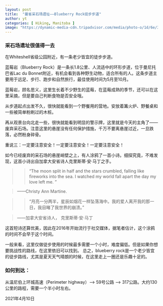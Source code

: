 ```yaml
---
layout: post
title:  "曼省采石场遗址——Blueberry Rock徒步步道"
author: yt
categories: [ Hiking, Manitoba ]
image: "https://dynamic-media-cdn.tripadvisor.com/media/photo-o/1d/6e/36/64/caption.jpg?w=1200&h=-1&s=1"
---
```


### 采石场遗址很值得一去

在Whiteshell省级公园附近，有一条老少皆宜的徒步步道。

蓝莓岩（Blueberry Rock）是一条长1.8公里、人流适中的环形步道，位于曼尼托巴省Lac du Bonnet附近，有机会看到各种野生动物，适合所有的人。这条步道主要用于远足、步行、跑步和自然旅行，最佳使用时间为5月至10月。

蓝莓岩，顾名思义，这里生长着不少野生的蓝莓，在蓝莓成熟的季节，还可以在这里采摘，但是要自己判断食物是否安全哦。


从步道起点出发不久，很快就能看到一个野餐用的营地。安放着篝火炉、野餐桌和一些被简单粉刷过的木桩。

再从观景台向北走一些，很快就能看到明显的警示牌，这里就是今天的主角了——废弃采石场。注意这里的悬崖没有任何保护措施，千万不要离悬崖过近，一旦跌落，必然粉身碎骨。

重说三：一定要注意安全！一定要注意安全！一定要注意安全！

如今已经废弃的采石场的悬崖峭壁之上，有人涂鸦了一首小诗。细探究竟，不难发现，这首小诗出自加拿大安省诗人克里斯蒂·安·马丁之手。


>> “The moon split in half and the stars crumbled, falling like ﬁreworks into the sea. I watched my world fall apart the day my love left me. ”

> ——Christy Ann Martine.


>> “月亮一分两半，星辰如烟花一样坠落海中。我的爱人离开我的那一日，我目睹了我世界的崩溃。”

> ——加拿大安省诗人， 克里斯蒂·安·马丁


这首短诗还算优美，因此在2016年开始流行于社交媒体，据笔者估计，这个涂鸦的时间不会早于这个时间。


一般来看，这里仅做徒步使用的时候最多需要一个小时，难度偏低。但是如果你想要挑战性的路线，在这里依旧可以找到。 总之，blueberry rock是一个老少皆宜的徒步路线，尤其是夏天天气晴朗的时候，在这里走上一圈还是乐趣十足的。

### 如何到达：

从温尼伯上环城高速（Perimeter highway）--> 59号公路 --> 317公路。大约130公里的路程，需要一个半小时左右。


2021年4月10日